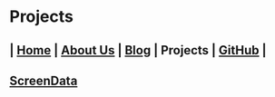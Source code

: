 # Projects

## | [Home](../README.md) | [About Us](../about-us/about-us.md) | [Blog](../blog/blog.md) | Projects | [GitHub](../github/github.md) |

## [ScreenData](https://github.com/ServerDriven)

